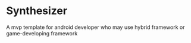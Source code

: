 # Synthesizer
A mvp template for android developer who may use hybrid framework or game-developing framework
